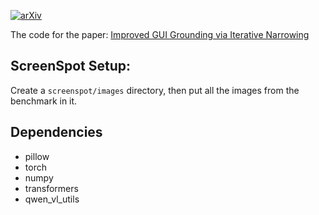 [![arXiv](https://img.shields.io/badge/arXiv-2411.13591-b31b1b.svg)](https://arxiv.org/abs/2411.13591)

The code for the paper: [Improved GUI Grounding via Iterative Narrowing](https://arxiv.org/abs/2411.13591)

## ScreenSpot Setup:

Create a `screenspot/images` directory, then put all the images from the benchmark in it.

## Dependencies

- pillow
- torch
- numpy
- transformers
- qwen_vl_utils
